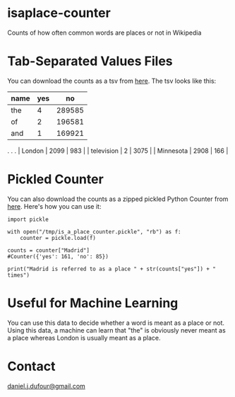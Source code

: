 # isaplace-counter
Counts of how often common words are places or not in Wikipedia

# Tab-Separated Values Files
You can download the counts as a tsv from [here](https://s3.amazonaws.com/firstdraftgis/is_a_place_counter.tsv).  The tsv looks like this:

| name        | yes | no     |
| ----------- | --- | ------ |
| the         | 4   | 289585 |
| of          | 2   | 196581 |
| and         | 1   | 169921 |
.
.
.
| London      | 2099 | 983   |
| television  | 2    | 3075  |
| Minnesota   | 2908 | 166   |


# Pickled Counter
You can also download the counts as a zipped pickled Python Counter from [here](https://s3.amazonaws.com/firstdraftgis/is_a_place_counter.pickle).  Here's how you can use it:
```
import pickle

with open("/tmp/is_a_place_counter.pickle", "rb") as f:
    counter = pickle.load(f)

counts = counter["Madrid"]
#Counter({'yes': 161, 'no': 85})

print("Madrid is referred to as a place " + str(counts["yes"]) + " times")
```

# Useful for Machine Learning
You can use this data to decide whether a word is meant as a place or not.  Using this data, a machine can learn that "the" is obviously never meant as a place whereas London is usually meant as a place.

# Contact
daniel.j.dufour@gmail.com
